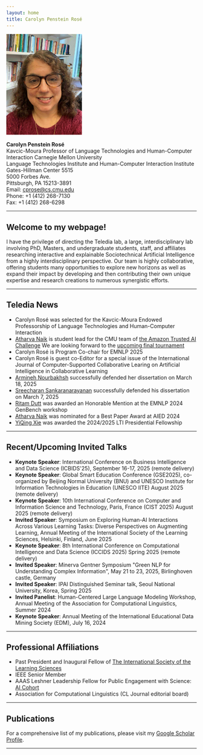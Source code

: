```yaml
---
layout: home
title: Carolyn Penstein Rosé
---
```



<img src="./Carolyn.jpg" alt="Carolyn Penstein Rosé" width="200">

**Carolyn Penstein Rosé**  
Kavcic-Moura Professor of Language Technologies and Human-Computer Interaction 
Carnegie Mellon University  
Language Technologies Institute and Human-Computer Interaction Institute  
Gates-Hillman Center 5515  
5000 Forbes Ave.  
Pittsburgh, PA 15213-3891  
Email: [cprose@cs.cmu.edu](mailto:cprose@cs.cmu.edu)  
Phone: +1 (412) 268-7130  
Fax: +1 (412) 268-6298  

---

## Welcome to my webpage!

I have the privilege of directing the Teledia lab, a large, interdisciplinary lab involving PhD, Masters, and undergraduate students, staff, and affiliates researching interactive and explainable Sociotechnical Artificial Intelligence from a highly interdisciplinary perspective. Our team is highly collaborative, offering students many opportunities to explore new horizons as well as expand their impact by developing and then contributing their own unique expertise and research creations to numerous synergistic efforts.

---

## Teledia News

- Carolyn Rosé was selected for the Kavcic-Moura Endowed Professorship of Language Technologies and Human-Computer Interaction
- [Atharva Naik](https://atharva-naik.github.io/) is student lead for the CMU team of [the Amazon Trusted AI Challenge](https://www.amazon.science/amazon-nova-ai-challenge-accelerating-the-field-of-generative-ai) We are looking forward to the [upcoming final tournament](https://www.amazon.science/nova-ai-challenge/finalist-teams-advance-in-the-amazon-nova-ai-challenge-trusted-ai-track) 
- Carolyn Rosé is Program Co-chair for EMNLP 2025
- Carolyn Rosé is guest co-Editor for a special issue of the International Journal of Computer-Supported Collaborative Learing on Artificial Intelligence in Collaborative Learning
- [Armineh Nourbakhsh](https://scholar.google.com/citations?user=Itf3MeIAAAAJ&hl=en) successfully defended her dissertation on March 18, 2025
- [Sreecharan Sankaranarayanan](https://www.linkedin.com/in/sreecharansankaranarayanan/) successfully defended his dissertation on March 7, 2025
- [Ritam Dutt](https://shorit.github.io/) was awarded an Honorable Mention at the EMNLP 2024 GenBench workshop
- [Atharva Naik](https://atharva-naik.github.io/) was nominated for a Best Paper Award at AIED 2024
- [YiQing Xie](https://yiqingxyq.github.io/) was awarded the 2024/2025 LTI Presidential Fellowship

---

## Recent/Upcoming Invited Talks

- **Keynote Speaker**: International Conference on Business Intelligence and Data Science (ICBIDS'25), September 16-17, 2025 (remote delivery)
- **Keynote Speaker**: Global Smart Education Conference (GSE2025), co-organized by Beijing Normal University (BNU) and UNESCO Institute for Information Technologies in Education (UNESCO IITE) August 2025 (remote delivery)
- **Keynote Speaker**: 10th International Conference on Computer and Information Science and Technology, Paris, France (CIST 2025) August 2025 (remote delivery)
- **Invited Speaker**: Symposium on Exploring Human-AI Interactions Across Various Learning Tasks: Diverse Perspectives on Augmenting Learning, Annual Meeting of the International Society of the Learning Sciences, Helsinki, Finland, June 2025
- **Keynote Speaker**: 8th  International Conference on Computational Intelligence and Data Science (ICCIDS 2025) Spring 2025 (remote delivery)
- **Invited Speaker**: Minerva Gentner Symposium "Green NLP for Understanding Complex Information", May 21 to 23, 2025, Birlinghoven castle, Germany
- **Invited Speaker**: IPAI Distinguished Seminar talk, Seoul National University, Korea, Spring 2025
- **Invited Panelist**: Human-Centered Large Language Modeling Workshop, Annual Meeting of the Association for Computational Linguistics, Summer 2024
- **Keynote Speaker**: Annual Meeting of the International Educational Data Mining Society (EDM), July 16, 2024

---

## Professional Affiliations

- Past President and Inaugural Fellow of [The International Society of the Learning Sciences](https://www.isls.org/) 
- IEEE Senior Member
- AAAS Leshner Leadership Fellow for Public Engagement with Science: [AI Cohort](https://www.aaas.org/programs/leshner-institute)
- Association for Computational Linguistics (CL Journal editorial board)

---

## Publications

For a comprehensive list of my publications, please visit my [Google Scholar Profile](https://scholar.google.com/citations?user=BMydCgcAAAAJ).

---
